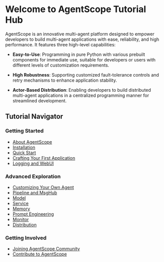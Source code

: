 # Welcome to AgentScope Tutorial Hub

AgentScope is an innovative multi-agent platform designed to empower developers to build multi-agent applications with ease, reliability, and high performance. It features three high-level capabilities:

- **Easy-to-Use**: Programming in pure Python with various prebuilt components for immediate use, suitable for developers or users with different levels of customization requirements.

- **High Robustness**: Supporting customized fault-tolerance controls and retry mechanisms to enhance application stability.

- **Actor-Based Distribution**: Enabling developers to build distributed multi-agent applications in a centralized programming manner for streamlined development.

## Tutorial Navigator

### Getting Started

- [About AgentScope](101-agentscope-en)
- [Installation](102-installation-en)
- [Quick Start](103-start-en)
- [Crafting Your First Application](104-usecase-en)
- [Logging and WebUI](105-logging-en)

### Advanced Exploration

- [Customizing Your Own Agent](201-agent-en)
- [Pipeline and MsgHub](202-pipeline-en)
- [Model](203-model-en)
- [Service](204-service-en)
- [Memory](205-memory-en)
- [Prompt Engineering](206-prompt-en)
- [Monitor](207-monitor-en)
- [Distribution](208-distribute-en)

### Getting Involved

- [Joining AgentScope Community](301-community-en)
- [Contribute to AgentScope](302-contribute-en)
